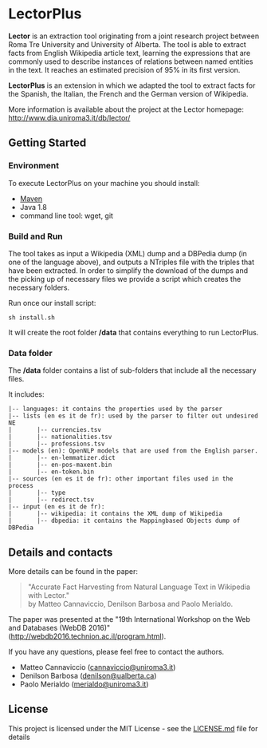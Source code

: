 # LectorPlus
**Lector** is an extraction tool originating from a joint research project between Roma Tre University and University of Alberta. The tool is able to extract facts from English Wikipedia article text, learning the expressions that are commonly used to describe instances of relations between named entities in the text. It reaches an estimated precision of 95% in its first version. 

**LectorPlus** is an extension in which we adapted the tool to extract facts for the Spanish, the Italian, the French and the German version of Wikipedia.

More information is available about the project at the Lector homepage: http://www.dia.uniroma3.it/db/lector/


## Getting Started

### Environment
To execute LectorPlus on your machine you should install:
- [Maven](https://maven.apache.org/)
- Java 1.8
- command line tool:  wget, git
	
### Build and Run
The tool takes as input a Wikipedia (XML) dump and a DBPedia dump (in one of the language above), and outputs a NTriples file with the triples that have been extracted. In order to simplify the download of the dumps and the picking up of necessary files we provide a script which creates the necessary folders. 

Run once our install script:
```
sh install.sh
```

It will create the root folder **/data** that contains everything to run LectorPlus.

### Data folder
The **/data** folder contains a list of sub-folders that include all the necessary files. 

It includes:

	|-- languages: it contains the properties used by the parser
	|-- lists (en es it de fr): used by the parser to filter out undesired NE
	|		|-- currencies.tsv	
	|		|-- nationalities.tsv
	|		|-- professions.tsv
	|-- models (en): OpenNLP models that are used from the English parser.
	|		|-- en-lemmatizer.dict
	|		|-- en-pos-maxent.bin
	|		|-- en-token.bin
	|-- sources (en es it de fr): other important files used in the process
	|		|-- type
	|		|-- redirect.tsv
	|-- input (en es it de fr):
	|		|-- wikipedia: it contains the XML dump of Wikipedia
	|		|-- dbpedia: it contains the Mappingbased Objects dump of DBPedia

## Details and contacts
More details can be found in the paper:

>  "Accurate Fact Harvesting from Natural Language Text in Wikipedia with Lector."   
>  by Matteo Cannaviccio, Denilson Barbosa and Paolo Merialdo.   

The paper was presented at the "19th International Workshop on the Web and Databases (WebDB 2016)" 
(http://webdb2016.technion.ac.il/program.html).

If you have any questions, please feel free to contact the authors.

- Matteo Cannaviccio (cannaviccio@uniroma3.it)
- Denilson Barbosa (denilson@ualberta.ca)
- Paolo Merialdo (merialdo@uniroma3.it)


## License
This project is licensed under the MIT License - see the [LICENSE.md](LICENSE.md) file for details
